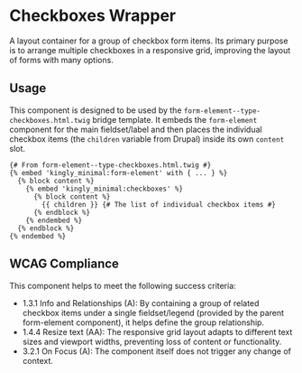 # Checkboxes Wrapper

A layout container for a group of checkbox form items. Its primary purpose is to arrange multiple checkboxes in a responsive grid, improving the layout of forms with many options.

## Usage

This component is designed to be used by the `form-element--type-checkboxes.html.twig` bridge template. It embeds the `form-element` component for the main fieldset/label and then places the individual checkbox items (the `children` variable from Drupal) inside its own `content` slot.

```twig
{# From form-element--type-checkboxes.html.twig #}
{% embed 'kingly_minimal:form-element' with { ... } %}
  {% block content %}
    {% embed 'kingly_minimal:checkboxes' %}
      {% block content %}
        {{ children }} {# The list of individual checkbox items #}
      {% endblock %}
    {% endembed %}
  {% endblock %}
{% endembed %}
```

## WCAG Compliance

This component helps to meet the following success criteria:

- 1.3.1 Info and Relationships (A): By containing a group of related checkbox items under a single fieldset/legend (provided by the parent form-element component), it helps define the group relationship.
- 1.4.4 Resize text (AA): The responsive grid layout adapts to different text sizes and viewport widths, preventing loss of content or functionality.
- 3.2.1 On Focus (A): The component itself does not trigger any change of context.
